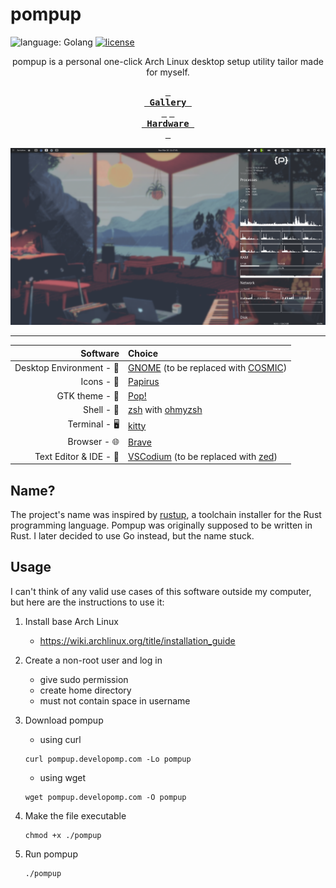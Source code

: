 # pompup

![language: Golang](https://img.shields.io/badge/go-blue?style=for-the-badge&logo=go&label=langauge)
[![license](https://img.shields.io/github/license/developomp/pompup?style=for-the-badge&color=yellow)](./LICENSE)

<div align=center>
pompup is a personal one-click Arch Linux desktop setup utility tailor made for myself.

<br />

<!-- space characters used in buttons below are em space instead of regular spaces -->

**[<kbd> <br /> Gallery <br /> </kbd>][Gallery]**
**[<kbd> <br /> Hardware <br /> </kbd>][Hardware]**

![screenshot](.github/img/result1.png)

---

</div>

|                 Software | Choice                                                                                                              |
| -----------------------: | :------------------------------------------------------------------------------------------------------------------ |
| Desktop Environment - 🚀 | [GNOME](https://www.gnome.org) (to be replaced with [COSMIC](https://github.com/pop-os/cosmic-epoch))               |
|               Icons - 💎 | [Papirus](https://github.com/PapirusDevelopmentTeam/papirus-icon-theme)                                             |
|           GTK theme - 🎨 | [Pop!](https://github.com/pop-os/gtk-theme)                                                                         |
|               Shell - 🐚 | [zsh](https://github.com/zsh-users/zsh) with [ohmyzsh](https://github.com/ohmyzsh/ohmyzsh)                          |
|            Terminal - 🖥️ | [kitty](https://github.com/kovidgoyal/kitty)                                                                        |
|             Browser - 🌐 | [Brave](https://github.com/brave/brave-browser)                                                                     |
|   Text Editor & IDE - 📝 | [VSCodium](https://github.com/VSCodium/vscodium) (to be replaced with [zed](https://github.com/zed-industries/zed)) |

## Name?

The project's name was inspired by [rustup](https://github.com/rust-lang/rustup),
a toolchain installer for the Rust programming language. Pompup was originally
supposed to be written in Rust. I later decided to use Go instead, but the name
stuck.

## Usage

I can't think of any valid use cases of this software outside my computer,
but here are the instructions to use it:

1. Install base Arch Linux
   - https://wiki.archlinux.org/title/installation_guide
2. Create a non-root user and log in
   - give sudo permission
   - create home directory
   - must not contain space in username
3. Download pompup

   - using curl

   ```
   curl pompup.developomp.com -Lo pompup
   ```

   - using wget

   ```
   wget pompup.developomp.com -O pompup
   ```

4. Make the file executable

   ```
   chmod +x ./pompup
   ```

5. Run pompup

   ```
   ./pompup
   ```

[Gallery]: ./docs/gallery.md
[Hardware]: ./docs/hardware/README.md
